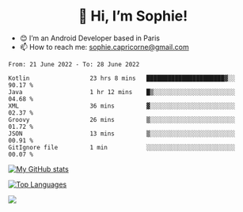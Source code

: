 <h1 align="center"> 👋 Hi, I’m Sophie! </h1>  

- 😊 I’m an Android Developer based in Paris
- 📫 How to reach me: sophie.capricorne@gmail.com


<!--START_SECTION:waka-->

```text
From: 21 June 2022 - To: 28 June 2022

Kotlin                 23 hrs 8 mins   ██████████████████████▓░░   90.17 %
Java                   1 hr 12 mins    █▒░░░░░░░░░░░░░░░░░░░░░░░   04.68 %
XML                    36 mins         ▓░░░░░░░░░░░░░░░░░░░░░░░░   02.37 %
Groovy                 26 mins         ▒░░░░░░░░░░░░░░░░░░░░░░░░   01.72 %
JSON                   13 mins         ▒░░░░░░░░░░░░░░░░░░░░░░░░   00.91 %
GitIgnore file         1 min           ░░░░░░░░░░░░░░░░░░░░░░░░░   00.07 %
```

<!--END_SECTION:waka-->

[![My GitHub stats](https://github-readme-stats.vercel.app/api?username=sophicapri&show_icons=true&theme=buefy)](https://github.com/anuraghazra/github-readme-stats)

[![Top Languages](https://github-readme-stats.vercel.app/api/top-langs/?username=sophicapri&langs_count=2&layout=compact)](https://github.com/anuraghazra/github-readme-stats)

![](https://github-readme-streak-stats.herokuapp.com/?user=sophicapri)
